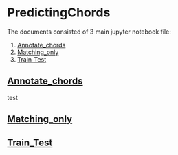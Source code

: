 # PredictingChords
The documents consisted of 3 main jupyter notebook file:
1. [Annotate_chords](#annotate_chords)
2. [Matching_only](#matching_only)
3. [Train_Test](#train_test)

## [Annotate_chords](Annotate_chords.ipynb)
test

## [Matching_only](Matching_only.ipynb)

## [Train_Test](Train_Test.ipynb)
